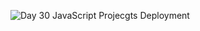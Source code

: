 ![Day 30 JavaScript Projecgts Deployment](https://res.cloudinary.com/dj2j9slz5/image/upload/v1719948584/edulane.co-JavaScript-Basic-Day-30_ki6kpu.png)